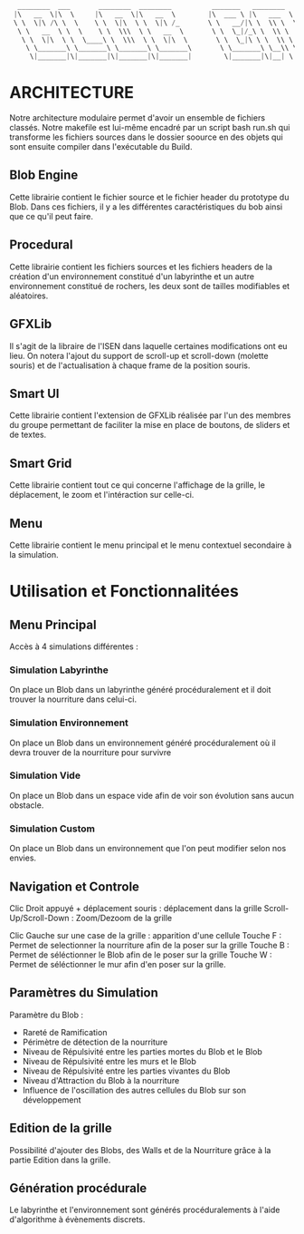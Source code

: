 ```rs
  ________  ___       ________  ________          _______   ________   ________  ___  ________   _______      
 |\   __  \|\  \     |\   __  \|\   __  \        |\  ___ \ |\   ___  \|\   ____\|\  \|\   ___  \|\  ___ \     
 \ \  \|\ /\ \  \    \ \  \|\  \ \  \|\ /_       \ \   __/|\ \  \\ \  \ \  \___|\ \  \ \  \\ \  \ \   __/|    
  \ \   __  \ \  \    \ \  \\\  \ \   __  \       \ \  \_|/_\ \  \\ \  \ \  \  __\ \  \ \  \\ \  \ \  \_|/__  
   \ \  \|\  \ \  \____\ \  \\\  \ \  \|\  \       \ \  \_|\ \ \  \\ \  \ \  \|\  \ \  \ \  \\ \  \ \  \_|\ \ 
    \ \_______\ \_______\ \_______\ \_______\       \ \_______\ \__\\ \__\ \_______\ \__\ \__\\ \__\ \_______\
     \|_______|\|_______|\|_______|\|_______|        \|_______|\|__| \|__|\|_______|\|__|\|__| \|__|\|_______|
```


# ARCHITECTURE

Notre architecture modulaire permet d'avoir un ensemble de fichiers classés. Notre makefile est lui-même encadré par un script bash run.sh qui transforme les fichiers sources dans le dossier soource en des objets qui sont ensuite compiler dans l'exécutable du Build.

## Blob Engine

Cette librairie contient le fichier source et le fichier header du prototype du Blob. Dans ces fichiers, il y a les différentes caractéristiques du bob ainsi que ce qu'il peut faire.

## Procedural

Cette librairie  contient les fichiers sources et les fichiers headers de la création d'un environnement constitué d'un labyrinthe et un autre environnement constitué de rochers, les deux sont de tailles modifiables et aléatoires.

## GFXLib

Il s'agit de la libraire de l'ISEN dans laquelle certaines modifications ont eu lieu. On notera l'ajout du support de scroll-up et scroll-down (molette souris) et de l'actualisation à chaque frame de la position souris.

## Smart UI

Cette librairie contient l'extension de GFXLib réalisée par l'un des membres du groupe permettant de faciliter la mise en place de boutons, de sliders et de textes.


## Smart Grid

Cette librairie contient tout ce qui concerne l'affichage de la grille, le déplacement, le zoom et l'intéraction sur celle-ci.

## Menu

Cette librairie contient le menu principal et le menu contextuel secondaire à la simulation.

# Utilisation et Fonctionnalitées

## Menu Principal

Accès à 4 simulations différentes :
### Simulation Labyrinthe
On place un Blob dans un labyrinthe généré procéduralement et il doit trouver la nourriture dans celui-ci.
### Simulation Environnement
On place un Blob dans un environnement généré procéduralement où il devra trouver de la nourriture pour survivre
### Simulation Vide
On place un Blob dans un espace vide afin de voir son évolution sans aucun obstacle.
### Simulation Custom
On place un Blob dans un environnement que l'on peut modifier selon nos envies.


## Navigation et Controle

Clic Droit appuyé + déplacement souris : déplacement dans la grille
Scroll-Up/Scroll-Down : Zoom/Dezoom de la grille

Clic Gauche sur une case de la grille : apparition d'une cellule
Touche F : Permet de selectionner la nourriture afin de la poser sur la grille
Touche B : Permet de séléctionner le Blob afin de le poser sur la grille
Touche W : Permet de séléctionner le mur afin d'en poser sur la grille.


## Paramètres du Simulation

Paramètre du Blob : 
- Rareté de Ramification
- Périmètre de détection de la nourriture
- Niveau de Répulsivité entre les parties mortes du Blob et le Blob
- Niveau de Répulsivité entre les murs et le Blob
- Niveau de Répulsivité entre les parties vivantes du Blob
- Niveau d'Attraction du Blob à la nourriture
- Influence de l'oscillation des autres cellules du Blob sur son développement

## Edition de la grille

Possibilité d'ajouter des Blobs, des Walls et de la Nourriture grâce à la partie Edition dans la grille.


## Génération procédurale

Le labyrinthe et l'environnement sont générés procéduralements à l'aide d'algorithme à évènements discrets.